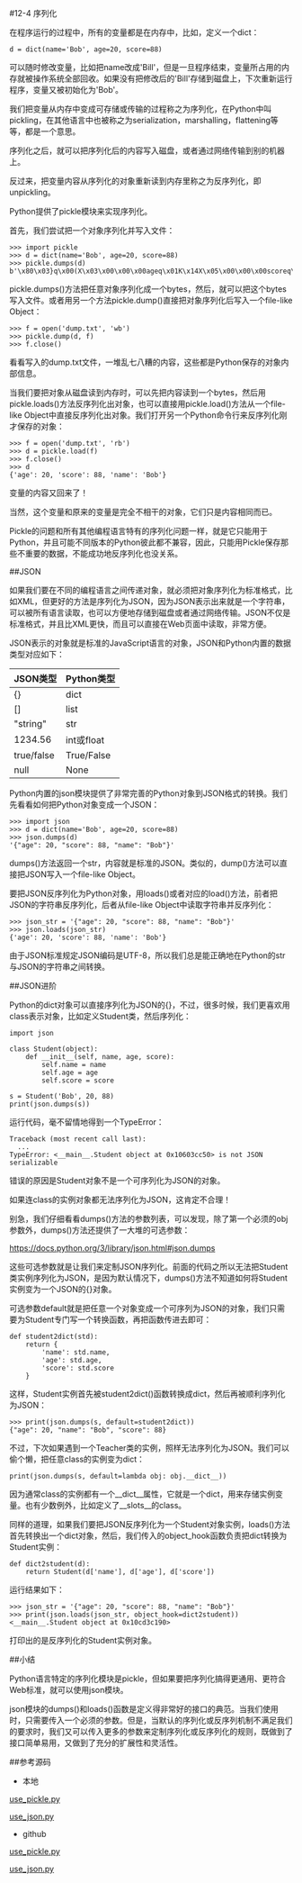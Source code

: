 #12-4 序列化


在程序运行的过程中，所有的变量都是在内存中，比如，定义一个dict：

	d = dict(name='Bob', age=20, score=88)
可以随时修改变量，比如把name改成'Bill'，但是一旦程序结束，变量所占用的内存就被操作系统全部回收。如果没有把修改后的'Bill'存储到磁盘上，下次重新运行程序，变量又被初始化为'Bob'。

我们把变量从内存中变成可存储或传输的过程称之为序列化，在Python中叫pickling，在其他语言中也被称之为serialization，marshalling，flattening等等，都是一个意思。

序列化之后，就可以把序列化后的内容写入磁盘，或者通过网络传输到别的机器上。

反过来，把变量内容从序列化的对象重新读到内存里称之为反序列化，即unpickling。

Python提供了pickle模块来实现序列化。

首先，我们尝试把一个对象序列化并写入文件：

	>>> import pickle
	>>> d = dict(name='Bob', age=20, score=88)
	>>> pickle.dumps(d)
	b'\x80\x03}q\x00(X\x03\x00\x00\x00ageq\x01K\x14X\x05\x00\x00\x00scoreq\x02KXX\x04\x00\x00\x00nameq\x03X\x03\x00\x00\x00Bobq\x04u.'
pickle.dumps()方法把任意对象序列化成一个bytes，然后，就可以把这个bytes写入文件。或者用另一个方法pickle.dump()直接把对象序列化后写入一个file-like Object：

	>>> f = open('dump.txt', 'wb')
	>>> pickle.dump(d, f)
	>>> f.close()
看看写入的dump.txt文件，一堆乱七八糟的内容，这些都是Python保存的对象内部信息。

当我们要把对象从磁盘读到内存时，可以先把内容读到一个bytes，然后用pickle.loads()方法反序列化出对象，也可以直接用pickle.load()方法从一个file-like Object中直接反序列化出对象。我们打开另一个Python命令行来反序列化刚才保存的对象：

	>>> f = open('dump.txt', 'rb')
	>>> d = pickle.load(f)
	>>> f.close()
	>>> d
	{'age': 20, 'score': 88, 'name': 'Bob'}
变量的内容又回来了！

当然，这个变量和原来的变量是完全不相干的对象，它们只是内容相同而已。

Pickle的问题和所有其他编程语言特有的序列化问题一样，就是它只能用于Python，并且可能不同版本的Python彼此都不兼容，因此，只能用Pickle保存那些不重要的数据，不能成功地反序列化也没关系。

##JSON

如果我们要在不同的编程语言之间传递对象，就必须把对象序列化为标准格式，比如XML，但更好的方法是序列化为JSON，因为JSON表示出来就是一个字符串，可以被所有语言读取，也可以方便地存储到磁盘或者通过网络传输。JSON不仅是标准格式，并且比XML更快，而且可以直接在Web页面中读取，非常方便。

JSON表示的对象就是标准的JavaScript语言的对象，JSON和Python内置的数据类型对应如下：

|JSON类型	|Python类型
|-|-|
|{}	|dict
|[]	|list
|"string"	|str
|1234.56	|int或float
|true/false	|True/False
|null	|None
Python内置的json模块提供了非常完善的Python对象到JSON格式的转换。我们先看看如何把Python对象变成一个JSON：

	>>> import json
	>>> d = dict(name='Bob', age=20, score=88)
	>>> json.dumps(d)
	'{"age": 20, "score": 88, "name": "Bob"}'
dumps()方法返回一个str，内容就是标准的JSON。类似的，dump()方法可以直接把JSON写入一个file-like Object。

要把JSON反序列化为Python对象，用loads()或者对应的load()方法，前者把JSON的字符串反序列化，后者从file-like Object中读取字符串并反序列化：

	>>> json_str = '{"age": 20, "score": 88, "name": "Bob"}'
	>>> json.loads(json_str)
	{'age': 20, 'score': 88, 'name': 'Bob'}
由于JSON标准规定JSON编码是UTF-8，所以我们总是能正确地在Python的str与JSON的字符串之间转换。

##JSON进阶

Python的dict对象可以直接序列化为JSON的{}，不过，很多时候，我们更喜欢用class表示对象，比如定义Student类，然后序列化：

	import json
	
	class Student(object):
	    def __init__(self, name, age, score):
	        self.name = name
	        self.age = age
	        self.score = score
	
	s = Student('Bob', 20, 88)
	print(json.dumps(s))
运行代码，毫不留情地得到一个TypeError：

	Traceback (most recent call last):
	  ...
	TypeError: <__main__.Student object at 0x10603cc50> is not JSON serializable
错误的原因是Student对象不是一个可序列化为JSON的对象。

如果连class的实例对象都无法序列化为JSON，这肯定不合理！

别急，我们仔细看看dumps()方法的参数列表，可以发现，除了第一个必须的obj参数外，dumps()方法还提供了一大堆的可选参数：

https://docs.python.org/3/library/json.html#json.dumps

这些可选参数就是让我们来定制JSON序列化。前面的代码之所以无法把Student类实例序列化为JSON，是因为默认情况下，dumps()方法不知道如何将Student实例变为一个JSON的{}对象。

可选参数default就是把任意一个对象变成一个可序列为JSON的对象，我们只需要为Student专门写一个转换函数，再把函数传进去即可：

	def student2dict(std):
	    return {
	        'name': std.name,
	        'age': std.age,
	        'score': std.score
	    }
这样，Student实例首先被student2dict()函数转换成dict，然后再被顺利序列化为JSON：

	>>> print(json.dumps(s, default=student2dict))
	{"age": 20, "name": "Bob", "score": 88}
不过，下次如果遇到一个Teacher类的实例，照样无法序列化为JSON。我们可以偷个懒，把任意class的实例变为dict：

	print(json.dumps(s, default=lambda obj: obj.__dict__))
因为通常class的实例都有一个__dict__属性，它就是一个dict，用来存储实例变量。也有少数例外，比如定义了__slots__的class。

同样的道理，如果我们要把JSON反序列化为一个Student对象实例，loads()方法首先转换出一个dict对象，然后，我们传入的object_hook函数负责把dict转换为Student实例：

	def dict2student(d):
	    return Student(d['name'], d['age'], d['score'])
运行结果如下：

	>>> json_str = '{"age": 20, "score": 88, "name": "Bob"}'
	>>> print(json.loads(json_str, object_hook=dict2student))
	<__main__.Student object at 0x10cd3c190>
打印出的是反序列化的Student实例对象。

##小结

Python语言特定的序列化模块是pickle，但如果要把序列化搞得更通用、更符合Web标准，就可以使用json模块。

json模块的dumps()和loads()函数是定义得非常好的接口的典范。当我们使用时，只需要传入一个必须的参数。但是，当默认的序列化或反序列机制不满足我们的要求时，我们又可以传入更多的参数来定制序列化或反序列化的规则，既做到了接口简单易用，又做到了充分的扩展性和灵活性。

##参考源码

- 本地

[use_pickle.py](../code/chapter12/12-4-use_pickle.py)

[use_json.py](../code/chapter12/12-4-use_json.py)

- github

[use_pickle.py](https://github.com/michaelliao/learn-python3/blob/master/samples/io/use_pickle.py)

[use_json.py](https://github.com/michaelliao/learn-python3/blob/master/samples/io/use_json.py)